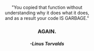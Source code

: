 <div align="center">
<p style="font-size: '20px';">"You copied that function without<br>understanding why it does what it does,<br>and as a result your code IS GARBAGE."</p>

<h3>AGAIN.</h3>

<h5>-Linus Torvalds</h5>
</div>
